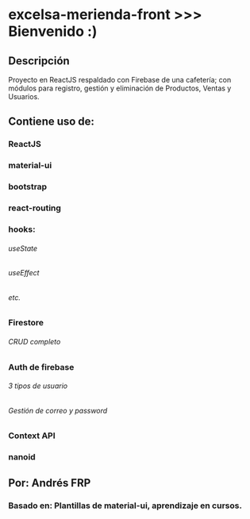 # excelsa-merienda-front   >>>   Bienvenido :)

## Descripción
Proyecto en ReactJS respaldado con Firebase de una cafetería; con módulos para registro, gestión y eliminación de Productos, Ventas y Usuarios.



## Contiene uso de:
### ReactJS
### material-ui
### bootstrap
### react-routing
### hooks:
###### useState
###### useEffect
###### etc.
### Firestore
###### CRUD completo
### Auth de firebase
###### 3 tipos de usuario
###### Gestión de correo y password
### Context API
### nanoid



## Por: Andrés FRP
### Basado en: Plantillas de material-ui, aprendizaje en cursos.